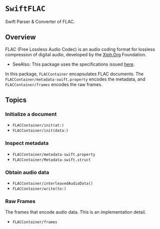 # ``SwiftFLAC``

Swift Parser & Converter of FLAC.

## Overview

FLAC (Free Lossless Audio Codec) is an audio coding format for lossless compression of digital audio, developed by the [Xiph.Org](https://xiph.org) Foundation.

- SeeAlso: This package uses the specifications issued [here](https://xiph.org/flac/format.html).

In this package, ``FLACContainer`` encapsulates FLAC documents. The ``FLACContainer/metadata-swift.property`` encodes the metadata, and ``FLACContainer/frames`` encodes the raw frames. 


## Topics

### Initialize a document

- ``FLACContainer/init(at:)``
- ``FLACContainer/init(data:)``

### Inspect metadata

- ``FLACContainer/metadata-swift.property``
- ``FLACContainer/Metadata-swift.struct``

### Obtain audio data

- ``FLACContainer/interleavedAudioData()``
- ``FLACContainer/write(to:)``

### Raw Frames

The frames that encode audio data. This is an implementation detail.

- ``FLACContainer/frames``

